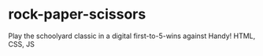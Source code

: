 # rock-paper-scissors
Play the schoolyard classic in a digital first-to-5-wins against Handy!
HTML, CSS, JS